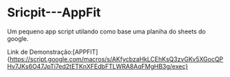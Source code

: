 # Sricpit---AppFit
Um pequeno app script utilando como base uma planiha do sheets do google.

Link de Demonstração:[APPFIT]{https://script.google.com/macros/s/AKfycbzaHkLCEhKsQ3zvGKv5XGocQPHv7JKs6O47JpTi7ed2tETKnXFEdbFTLWRA8AqFMgHB3g/exec}
